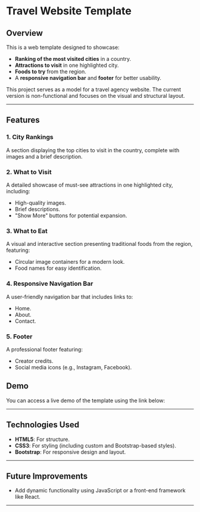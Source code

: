 # Travel Website Template

## Overview
This is a web template designed to showcase:

- **Ranking of the most visited cities** in a country.
- **Attractions to visit** in one highlighted city.
- **Foods to try** from the region.
- A **responsive navigation bar** and **footer** for better usability.

This project serves as a model for a travel agency website. The current version is non-functional and focuses on the visual and structural layout.

---

## Features

### 1. **City Rankings**
A section displaying the top cities to visit in the country, complete with images and a brief description.

### 2. **What to Visit**
A detailed showcase of must-see attractions in one highlighted city, including:
- High-quality images.
- Brief descriptions.
- \"Show More\" buttons for potential expansion.

### 3. **What to Eat**
A visual and interactive section presenting traditional foods from the region, featuring:
- Circular image containers for a modern look.
- Food names for easy identification.

### 4. **Responsive Navigation Bar**
A user-friendly navigation bar that includes links to:
- Home.
- About.
- Contact.

### 5. **Footer**
A professional footer featuring:
- Creator credits.
- Social media icons (e.g., Instagram, Facebook).

## Demo
You can access a live demo of the template using the link below:


---

## Technologies Used

- **HTML5**: For structure.
- **CSS3**: For styling (including custom and Bootstrap-based styles).
- **Bootstrap**: For responsive design and layout.

---

## Future Improvements
- Add dynamic functionality using JavaScript or a front-end framework like React.
---
